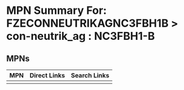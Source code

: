 



# MPN Summary For: FZECONNEUTRIKAGNC3FBH1B > con-neutrik_ag : NC3FBH1-B

## MPNs
  

|MPN|Direct Links|Search Links|
| :--- | :--- | :--- |
||||
